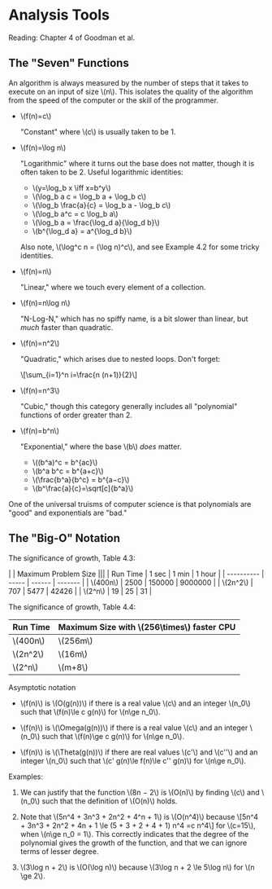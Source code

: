 # Analysis Tools

Reading: Chapter 4 of Goodman et al.

## The "Seven" Functions

An algorithm is always measured by the number of steps that it takes to execute on an input of size \\(n\\). This isolates the quality of the algorithm from the speed of the computer or the skill of the programmer.

- \\(f(n)=c\\)

	"Constant" where \\(c\\) is usually taken to be 1.

- \\(f(n)=\log n\\)

	"Logarithmic" where it turns out the base does not matter, though it is often taken to be 2. Useful logarithmic identities:

	- \\(y=\log_b x \iff x=b^y\\)
	- \\(\log_b a c = \log_b a + \log_b c\\)
	- \\(\log_b \frac{a}{c} = \log_b a - \log_b c\\)
	- \\(\log_b a^c = c \log_b a\\)
	- \\(\log_b a = \frac{\log_d a}{\log_d b}\\)
	- \\(b^{\log_d a} = a^{\log_d b}\\)

	Also note, \\(\log^c n = (\log n)^c\\), and see Example 4.2 for some tricky identities.

- \\(f(n)=n\\)

	"Linear," where we touch every element of a collection.

- \\(f(n)=n\log n\\)

	"N-Log-N," which has no spiffy name, is a bit slower than linear, but *much* faster than quadratic.

- \\(f(n)=n^2\\)

	"Quadratic," which arises due to nested loops. Don't forget:

	\\[\sum_{i=1}^n i=\frac{n (n+1)}{2}\\]

- \\(f(n)=n^3\\)

	"Cubic," though this category generally includes all "polynomial" functions of order greater than 2.

- \\(f(n)=b^n\\)

	"Exponential," where the base \\(b\\) *does* matter.

	- \\((b^a)^c = b^{ac}\\)
	- \\(b^a b^c = b^{a+c}\\)
	- \\(\frac{b^a}{b^c} = b^{a−c}\\)
	- \\(b^\frac{a}{c}=\sqrt[c]{b^a}\\)

One of the universal truisms of computer science is that polynomials are "good" and exponentials are "bad."

## The "Big-O" Notation

The significance of growth, Table 4.3:

|            | Maximum Problem Size   |||
| Run Time   | 1 sec | 1 min  | 1 hour  |
| ---------- | ----- | ------ | ------- |
| \\(400n\\) | 2500  | 150000 | 9000000 |
| \\(2n^2\\) | 707   | 5477   | 42426   |
| \\(2^n\\)  | 19    | 25     | 31      |

The significance of growth, Table 4.4:

| Run Time   | Maximum Size with \\(256\times\\) faster CPU |
| ---------- | -------------------------------------------- |
| \\(400n\\) | \\(256m\\)
| \\(2n^2\\) | \\(16m\\)
| \\(2^n\\)  | \\(m+8\\)

Asymptotic notation

- \\(f(n)\\) is \\(O(g(n))\\) if there is a real value \\(c\\) and an integer \\(n_0\\) such that \\(f(n)\le c g(n)\\) for \\(n\ge n_0\\).

- \\(f(n)\\) is \\(\Omega(g(n))\\) if there is a real value \\(c\\) and an integer \\(n_0\\) such that \\(f(n)\ge c g(n)\\) for \\(n\ge n_0\\).

- \\(f(n)\\) is \\(\Theta(g(n))\\) if there are real values \\(c'\\) and \\(c''\\) and an integer \\(n_0\\) such that \\(c' g(n)\le f(n)\le c'' g(n)\\) for \\(n\ge n_0\\).

Examples:

1. We can justify that the function \\(8n − 2\\) is \\(O(n)\\) by finding \\(c\\) and \\(n_0\\) such that the definition of \\(O(n)\\) holds.

1. Note that \\(5n^4 + 3n^3 + 2n^2 + 4^n + 1\\) is \\(O(n^4)\\) because
\\[5n^4 + 3n^3 + 2n^2 + 4n + 1 \le (5 + 3 + 2 + 4 + 1) n^4 =c n^4\\]
for \\(c=15\\), when \\(n\ge n_0 = 1\\). This correctly indicates that the degree of the polynomial gives the growth of the function, and that we can ignore terms of lesser degree.

1. \\(3\log n + 2\\) is \\(O(\log n)\\) because \\(3\log n + 2 \le 5\log n\\) for \\(n \ge 2\\).

